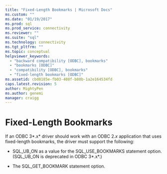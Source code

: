 ```yaml
---
title: "Fixed-Length Bookmarks | Microsoft Docs"
ms.custom: ""
ms.date: "01/19/2017"
ms.prod: sql
ms.prod_service: connectivity
ms.reviewer: ""
ms.suite: "sql"
ms.technology: connectivity
ms.tgt_pltfrm: ""
ms.topic: conceptual
helpviewer_keywords: 
  - "backward compatibility [ODBC], bookmarks"
  - "bookmarks [ODBC]"
  - "compatibility [ODBC], bookmarks"
  - "fixed-length bookmarks [ODBC]"
ms.assetid: cbd8185e-fb03-408f-b80b-1a2e164534fd
caps.latest.revision: 5
author: MightyPen
ms.author: genemi
manager: craigg
---
```

# Fixed-Length Bookmarks
If an ODBC 3*.x* driver should work with an ODBC 2.*x* application that uses fixed-length bookmarks, the driver must support the following:  
  
-   SQL_UB_ON as a value for the SQL_USE_BOOKMARKS statement option. (SQL_UB_ON is deprecated in ODBC 3*.x*.)  
  
-   The SQL_GET_BOOKMARK statement option.
